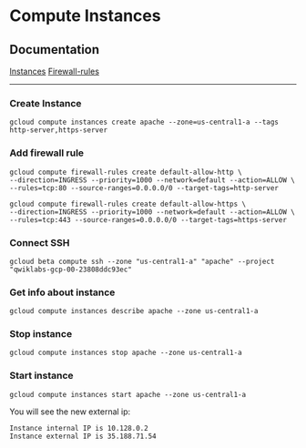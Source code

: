 # Compute Instances

## Documentation

[Instances](https://cloud.google.com/sdk/gcloud/reference/compute/instances)
[Firewall-rules](https://cloud.google.com/sdk/gcloud/reference/compute/firewall-rules)

----

### Create Instance
```
gcloud compute instances create apache --zone=us-central1-a --tags http-server,https-server
```
### Add firewall rule
```
gcloud compute firewall-rules create default-allow-http \
--direction=INGRESS --priority=1000 --network=default --action=ALLOW \
--rules=tcp:80 --source-ranges=0.0.0.0/0 --target-tags=http-server

gcloud compute firewall-rules create default-allow-https \
--direction=INGRESS --priority=1000 --network=default --action=ALLOW \
--rules=tcp:443 --source-ranges=0.0.0.0/0 --target-tags=https-server
```
### Connect SSH
```
gcloud beta compute ssh --zone "us-central1-a" "apache" --project "qwiklabs-gcp-00-23808ddc93ec"
```
### Get info about instance
```
gcloud compute instances describe apache --zone us-central1-a
```
### Stop instance
```
gcloud compute instances stop apache --zone us-central1-a
```
### Start instance
```
gcloud compute instances start apache --zone us-central1-a
```
You will see the new external ip:
```
Instance internal IP is 10.128.0.2
Instance external IP is 35.188.71.54
```